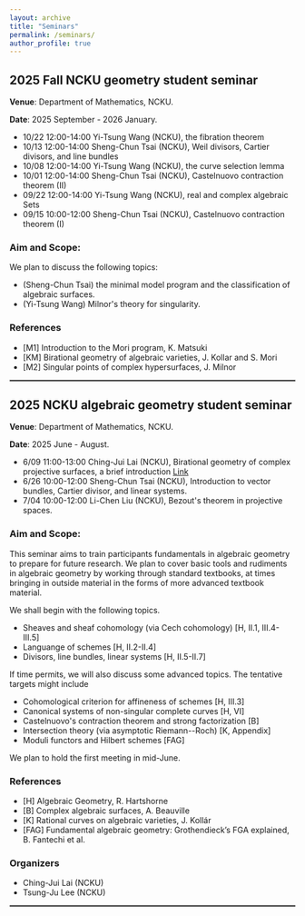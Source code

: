 ```yaml
---
layout: archive
title: "Seminars"
permalink: /seminars/
author_profile: true
---
```


## **2025 Fall NCKU geometry student seminar**
**Venue**: Department of Mathematics, NCKU.

**Date**: 2025 September - 2026 January.

 - 10/22 12:00-14:00 Yi-Tsung Wang (NCKU), the fibration theorem
 - 10/13 12:00-14:00 Sheng-Chun Tsai (NCKU), Weil divisors, Cartier divisors, and line bundles
 - 10/08 12:00-14:00 Yi-Tsung Wang (NCKU), the curve selection lemma
 - 10/01 12:00-14:00 Sheng-Chun Tsai (NCKU), Castelnuovo contraction theorem (II)
 - 09/22 12:00-14:00 Yi-Tsung Wang (NCKU), real and complex algebraic Sets
 - 09/15 10:00-12:00 Sheng-Chun Tsai (NCKU), Castelnuovo contraction theorem (I)

### **Aim and Scope**:

We plan to discuss the following topics:
- (Sheng-Chun Tsai) the minimal model program and the classification of algebraic surfaces. 
- (Yi-Tsung Wang) Milnor's theory for singularity.


### **References**
 - [M1] Introduction to the Mori program, K. Matsuki
 - [KM] Birational geometry of algebraic varieties, J. Kollar and S. Mori
 - [M2] Singular points of complex hypersurfaces, J. Milnor
 
<hr style="border:1.5px solid gray">

## **2025 NCKU algebraic geometry student seminar**
**Venue**: Department of Mathematics, NCKU.

**Date**: 2025 June - August.

 - 6/09 11:00-13:00 Ching-Jui Lai (NCKU), Birational geometry of complex projective surfaces, a brief introduction [Link](https://math.ncku.edu.tw/p/406-1221-283478,r3765.php?Lang=zh-tw)
 - 6/26 10:00-12:00 Sheng-Chun Tsai (NCKU), Introduction to vector bundles, Cartier divisor, and linear systems.
 - 7/04 10:00-12:00 Li-Chen Liu (NCKU), Bezout's theorem in projective spaces.

### **Aim and Scope**:

This seminar aims to train participants fundamentals in
algebraic geometry to prepare for future research.
We plan to cover basic tools and rudiments in algebraic geometry
by working through standard textbooks, at times bringing 
in outside material in the forms of more advanced textbook material. 

We shall begin with the following topics.

 - Sheaves and sheaf cohomology (via Cech cohomology) [H, II.1, III.4-III.5]
 - Languange of schemes [H, II.2-II.4]
 - Divisors, line bundles, linear systems [H, II.5-II.7]

If time permits, we will also discuss some advanced topics. The tentative targets might include

 - Cohomological criterion for affineness of schemes [H, III.3]
 - Canonical systems of non-singular complete curves [H, VI]
 - Castelnuovo's contraction theorem and strong factorization [B]
 - Intersection theory (via asymptotic Riemann--Roch) [K, Appendix]
 - Moduli functors and Hilbert schemes [FAG]

We plan to hold the first meeting in mid-June. 

### **References**
 - [H] Algebraic Geometry, R. Hartshorne
 - [B] Complex algebraic surfaces, A. Beauville
 - [K] Rational curves on algebraic varieties, J. Kollár
 - [FAG] Fundamental algebraic geometry: Grothendieck’s FGA explained, B. Fantechi et al.

### **Organizers**
 - Ching-Jui Lai (NCKU)
 - Tsung-Ju Lee (NCKU)

<hr style="border:1.5px solid gray">


